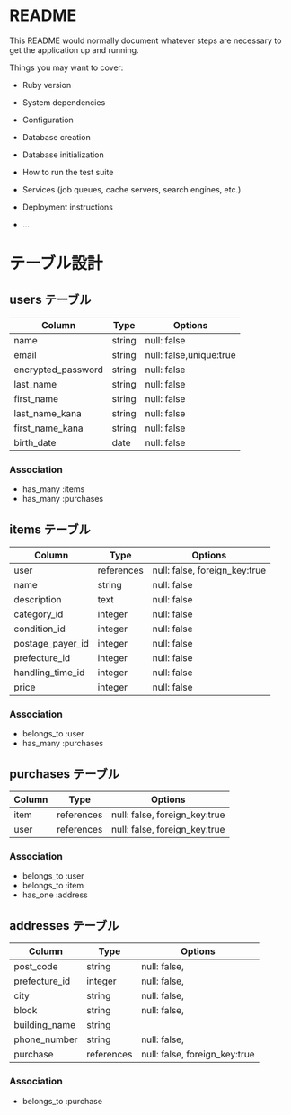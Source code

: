 # README

This README would normally document whatever steps are necessary to get the
application up and running.

Things you may want to cover:

* Ruby version

* System dependencies

* Configuration

* Database creation

* Database initialization

* How to run the test suite

* Services (job queues, cache servers, search engines, etc.)

* Deployment instructions

* ...

# テーブル設計

## users テーブル

| Column            | Type   | Options                 |
| ----------------- | ------ | ----------------------- |
| name              | string | null: false             |
| email             | string | null: false,unique:true |
| encrypted_password| string | null: false             |
| last_name         | string | null: false             |
| first_name        | string | null: false             |
| last_name_kana    | string | null: false             |
| first_name_kana   | string | null: false             |
| birth_date        | date   | null: false             |

### Association

- has_many :items
- has_many :purchases


## items テーブル

| Column           | Type       | Options                       |
| ---------------- | ---------- | ----------------------------- |
| user             | references | null: false, foreign_key:true |
| name             | string     | null: false                   |
| description      | text       | null: false                   |
| category_id      | integer    | null: false                   |
| condition_id     | integer    | null: false                   |
| postage_payer_id | integer    | null: false                   |
| prefecture_id    | integer    | null: false                   |
| handling_time_id | integer    | null: false                   |
| price            | integer    | null: false                   |

### Association

- belongs_to :user
- has_many :purchases


## purchases テーブル

| Column     | Type       | Options                       |
| ---------- | ---------- | ----------------------------- |
| item       | references | null: false, foreign_key:true |
| user       | references | null: false, foreign_key:true |

### Association

- belongs_to :user
- belongs_to :item
- has_one :address


## addresses テーブル

| Column         | Type       | Options                       |
| -------------- | ---------- | ----------------------------- |
| post_code      | string     | null: false,                  |
| prefecture_id  | integer    | null: false,                  |
| city           | string     | null: false,                  |
| block          | string     | null: false,                  |
| building_name  | string     |                               |
| phone_number   | string     | null: false,                  |
| purchase       | references | null: false, foreign_key:true |

### Association

- belongs_to :purchase